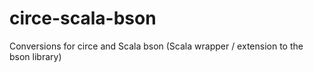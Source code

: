 # circe-scala-bson
Conversions for circe and Scala bson (Scala wrapper / extension to the bson library)
